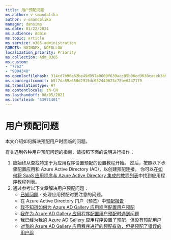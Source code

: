 ```yaml
---
title: 用户预配问题
ms.author: v-smandalika
author: v-smandalika
manager: dansimp
ms.date: 01/22/2021
ms.audience: Admin
ms.topic: article
ms.service: o365-administration
ROBOTS: NOINDEX, NOFOLLOW
localization_priority: Priority
ms.collection: Adm_O365
ms.custom:
- "7762"
- "9004348"
ms.openlocfilehash: 314cd7b90a62be49d097a0609f639aec95b06cd9630caceb3b9972477dfb58c9
ms.sourcegitcommit: b5f7da89a650d2915dc652449623c78be6247175
ms.translationtype: HT
ms.contentlocale: zh-CN
ms.lasthandoff: 08/05/2021
ms.locfileid: "53971401"
---
```

# <a name="user-provisioning-issues"></a>用户预配问题

本文介绍如何解决预配用户时面临的问题。

有关遇到各种用户预配问题的指南，请按照下面的说明进行操作：

1. 应始终从查找特定于为应用程序设置预配的设置教程开始。 然后，按照以下步骤配置应用和 Azure Active Directory (AD)，以创建预配连接。 你可以在[如何将 SaaS 应用程序与 Azure Active Directory 集成的教程列表](https://docs.microsoft.com/azure/active-directory/saas-apps/tutorial-list)中找到应用程序教程列表。
2. 通过参考以下文章解决用户预配问题：
    - [已知问题](https://docs.microsoft.com/azure/active-directory/app-provisioning/known-issues) - 处理应用预配时要注意的问题。
    - 在 Azure Active Directory 门户（预览）中[预配报告](https://docs.microsoft.com/azure/active-directory/reports-monitoring/concept-provisioning-logs)
    - [我不知道如何为 Azure AD Gallery 应用程序配置用户预配](https://docs.microsoft.com/azure/active-directory/app-provisioning/configure-automatic-user-provisioning-portal) 
    - [我在为 Azure AD Gallery 应用程序配置用户预配时遇到问题](https://docs.microsoft.com/azure/active-directory/app-provisioning/application-provisioning-config-problem) 
    - [我已经为我的 Azure AD Gallery 应用程序设置了预配，但没有预配用户](https://docs.microsoft.com/azure/active-directory/app-provisioning/application-provisioning-config-problem-no-users-provisioned) 
    - [对我的 Azure AD Gallery 应用程序进行的预配有效，但是预配了错误的用户组](https://docs.microsoft.com/azure/active-directory/manage-apps/add-application-portal-assign-users)





